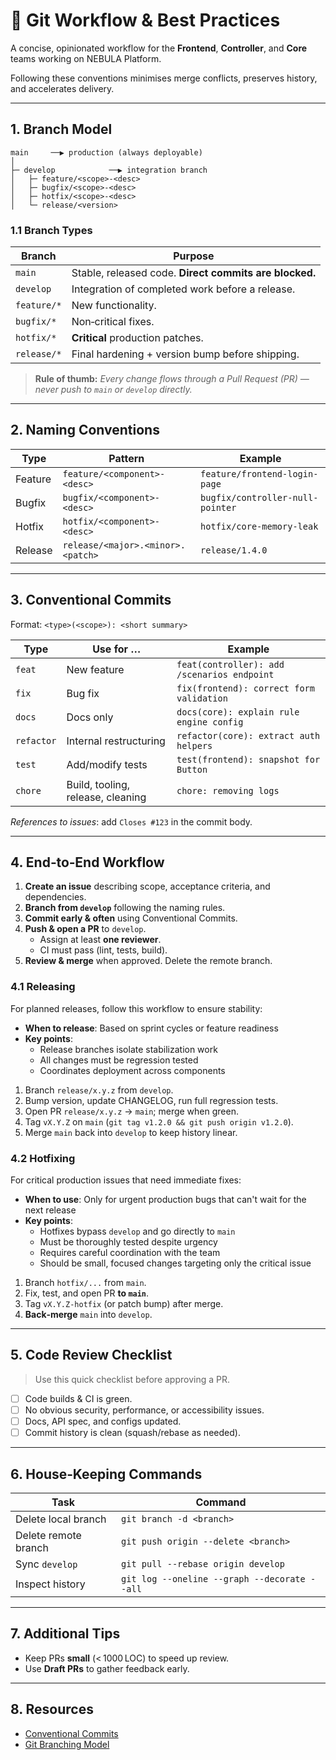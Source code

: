 
# 🚀 Git Workflow & Best Practices

A concise, opinionated workflow for the **Frontend**, **Controller**, and **Core** teams working on NEBULA Platform.

Following these conventions minimises merge conflicts, preserves history, and accelerates delivery.

---

## 1. Branch Model

```
main     ──▶ production (always deployable)
│
├─ develop            ──▶ integration branch
│   ├─ feature/<scope>-<desc>
│   ├─ bugfix/<scope>-<desc>
│   ├─ hotfix/<scope>-<desc>
│   └─ release/<version>
```

### 1.1 Branch Types

| Branch        | Purpose                                                                 |
|---------------|-------------------------------------------------------------------------|
| `main`        | Stable, released code. **Direct commits are blocked.**                  |
| `develop`     | Integration of completed work before a release.                         |
| `feature/*`   | New functionality.                                                      |
| `bugfix/*`    | Non‑critical fixes.                                                     |
| `hotfix/*`    | **Critical** production patches.                                        |
| `release/*`   | Final hardening + version bump before shipping.                         |

> **Rule of thumb:** _Every change flows through a Pull Request (PR) — never push to `main` or `develop` directly._

---

## 2. Naming Conventions

| Type      | Pattern                                   | Example                             |
|-----------|-------------------------------------------|-------------------------------------|
| Feature   | `feature/<component>-<desc>`              | `feature/frontend-login-page`       |
| Bugfix    | `bugfix/<component>-<desc>`               | `bugfix/controller-null-pointer`    |
| Hotfix    | `hotfix/<component>-<desc>`               | `hotfix/core-memory-leak`           |
| Release   | `release/<major>.<minor>.<patch>`         | `release/1.4.0`                     |

---

## 3. Conventional Commits

Format: `<type>(<scope>): <short summary>`

| Type        | Use for …                           | Example                                           |
|-------------|-------------------------------------|---------------------------------------------------|
| `feat`      | New feature                         | `feat(controller): add /scenarios endpoint`       |
| `fix`       | Bug fix                             | `fix(frontend): correct form validation`          |
| `docs`      | Docs only                           | `docs(core): explain rule engine config`          |
| `refactor`  | Internal restructuring              | `refactor(core): extract auth helpers`            |
| `test`      | Add/modify tests                    | `test(frontend): snapshot for Button`             |
| `chore`     | Build, tooling, release, cleaning   | `chore: removing logs`                            |

_References to issues_: add `Closes #123` in the commit body.

---

## 4. End‑to‑End Workflow

1. **Create an issue** describing scope, acceptance criteria, and dependencies.
2. **Branch from `develop`** following the naming rules.
3. **Commit early & often** using Conventional Commits.
4. **Push & open a PR** to `develop`.
   - Assign at least **one reviewer**.
   - CI must pass (lint, tests, build).
5. **Review & merge** when approved. Delete the remote branch.

### 4.1 Releasing

For planned releases, follow this workflow to ensure stability:

- **When to release**: Based on sprint cycles or feature readiness
- **Key points**:
  - Release branches isolate stabilization work
  - All changes must be regression tested
  - Coordinates deployment across components


1. Branch `release/x.y.z` from `develop`.
2. Bump version, update CHANGELOG, run full regression tests.
3. Open PR `release/x.y.z` → `main`; merge when green.
4. Tag `vX.Y.Z` on `main` (`git tag v1.2.0 && git push origin v1.2.0`).
5. Merge `main` back into `develop` to keep history linear.

### 4.2 Hotfixing

For critical production issues that need immediate fixes:

- **When to use**: Only for urgent production bugs that can't wait for the next release
- **Key points**:
  - Hotfixes bypass `develop` and go directly to `main`
  - Must be thoroughly tested despite urgency
  - Requires careful coordination with the team
  - Should be small, focused changes targeting only the critical issue


1. Branch `hotfix/...` from `main`.
2. Fix, test, and open PR **to `main`**.
3. Tag `vX.Y.Z-hotfix` (or patch bump) after merge.
4. **Back‑merge** `main` into `develop`.

---

## 5. Code Review Checklist

> Use this quick checklist before approving a PR.

- [ ] Code builds & CI is green.
- [ ] No obvious security, performance, or accessibility issues.
- [ ] Docs, API spec, and configs updated.
- [ ] Commit history is clean (squash/rebase as needed).

---

## 6. House‑Keeping Commands

| Task                 | Command                                         |
|----------------------|-------------------------------------------------|
| Delete local branch  | `git branch -d <branch>`                        |
| Delete remote branch | `git push origin --delete <branch>`             |
| Sync `develop`       | `git pull --rebase origin develop`              |
| Inspect history      | `git log --oneline --graph --decorate --all`    |

---

## 7. Additional Tips

- Keep PRs **small** (< 1000 LOC) to speed up review.
- Use **Draft PRs** to gather feedback early.

---

## 8. Resources

- [Conventional Commits](https://www.conventionalcommits.org)
- [Git Branching Model](https://nvie.com/posts/a-successful-git-branching-model/)
